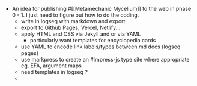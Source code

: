 - An idea for publishing #[[Metamechanic Mycelium]] to the web in phase 0 - 1. I just need to figure out how to do the coding.
	- write in logseq with markdown and export
	- export to Github Pages, Vercel, Netlify...
	- apply HTML and CSS via Jekyll and or via YAML
		- particularly want templates for encyclopedia cards
	- use YAML to encode link labels/types between md docs (logseq pages)
	- use markpress to create an #impress-js type site where appropriate eg. EFA, argument maps
	- need templates in logseq ?
	-
